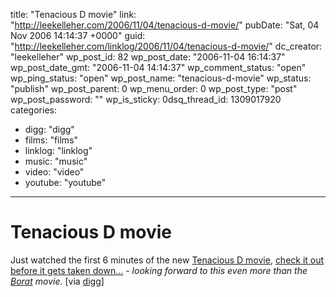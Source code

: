 title: "Tenacious D movie"
link: "http://leekelleher.com/2006/11/04/tenacious-d-movie/"
pubDate: "Sat, 04 Nov 2006 14:14:37 +0000"
guid: "http://leekelleher.com/linklog/2006/11/04/tenacious-d-movie/"
dc_creator: "leekelleher"
wp_post_id: 82
wp_post_date: "2006-11-04 16:14:37"
wp_post_date_gmt: "2006-11-04 14:14:37"
wp_comment_status: "open"
wp_ping_status: "open"
wp_post_name: "tenacious-d-movie"
wp_status: "publish"
wp_post_parent: 0
wp_menu_order: 0
wp_post_type: "post"
wp_post_password: ""
wp_is_sticky: 0dsq_thread_id: 1309017920
categories:
  - digg: "digg"
  - films: "films"
  - linklog: "linklog"
  - music: "music"
  - video: "video"
  - youtube: "youtube"

---

# Tenacious D movie

Just watched the first 6 minutes of the new <a href="http://www.imdb.com/title/tt0365830/">Tenacious D movie</a>, <a href="http://www.filmwad.com/first-6-minutes-of-tenacious-d--1322-p.html">check it out before it gets taken down...</a> <em>- looking forward to this even more than the <a href="http://www.imdb.com/title/tt0443453/">Borat</a> movie.</em> [via <a href="http://digg.com/movies/1st_6_Minutes_of_Tenacious_D_movie_leaked">digg]</a>